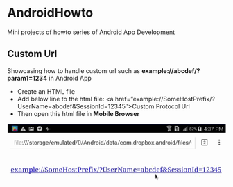 # AndroidHowto
Mini projects of howto series of Android App Development

## Custom Url
Showcasing how to handle custom url such as **example://abcdef/?param1=1234** in Android App

- Create an HTML file
- Add below line to the html file: <a href=”example://SomeHostPrefix/?UserName=abcdef&SessionId=12345″>Custom Protocol Url</a> 
- Then open this html file in **Mobile Browser**

![Custom Url Snapshot](https://github.com/hkusoft/AndroidHowto/blob/master/CustomUrl/CustomUrl.gif)
